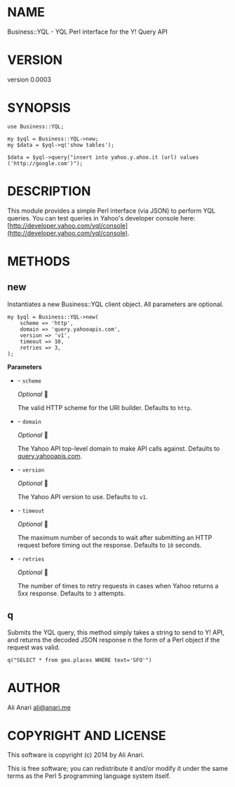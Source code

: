 # NAME

Business::YQL - YQL Perl interface for the Y! Query API

# VERSION

version 0.0003

# SYNOPSIS

    use Business::YQL;

    my $yql = Business::YQL->new;
    my $data = $yql->q('show tables');

    $data = $yql->query("insert into yahoo.y.ahoo.it (url) values ('http://google.com')");

# DESCRIPTION

This module provides a simple Perl interface (via JSON) to perform YQL queries.  You can test queries in Yahoo's developer console here: [http://developer.yahoo.com/yql/console](http://developer.yahoo.com/yql/console).

# METHODS

## new

Instantiates a new Business::YQL client object.  All parameters are optional.

    my $yql = Business::YQL->new(
        scheme => 'http',
        domain => 'query.yahooapis.com',
        version => 'v1',
        timeout => 10,
        retries => 3,
    );

__Parameters__

- \- `scheme`

    _Optional_&#10; &#8;

    The valid HTTP scheme for the URI builder.  Defaults to `http`.

- \- `domain`

    _Optional_&#10; &#8;

    The Yahoo API top-level domain to make API calls against.  Defaults to [query.yahooapis.com](http:/query.yahooapis.com).

- \- `version`

    _Optional_&#10; &#8;

    The Yahoo API version to use.  Defaults to `v1`.

- \- `timeout`

    _Optional_&#10; &#8;

    The maximum number of seconds to wait after submitting an HTTP request before timing out the response.  Defaults to `10` seconds.

- \- `retries`

    _Optional_&#10; &#8;

    The number of times to retry requests in cases when Yahoo returns a 5xx response.  Defaults to `3` attempts.

## q

Submits the YQL query, this method simply takes a string to send to Y! API, and returns the decoded JSON response n the form of a Perl object if the request was valid.

    q("SELECT * from geo.places WHERE text='SFO'")

# AUTHOR

Ali Anari <ali@anari.me>

# COPYRIGHT AND LICENSE

This software is copyright (c) 2014 by Ali Anari.

This is free software; you can redistribute it and/or modify it under
the same terms as the Perl 5 programming language system itself.

